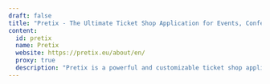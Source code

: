 ```yaml
---
draft: false
title: "Pretix - The Ultimate Ticket Shop Application for Events, Conferences, Festivals, and More"
content:
  id: pretix
  name: Pretix
  website: https://pretix.eu/about/en/
  proxy: true
  description: "Pretix is a powerful and customizable ticket shop application designed for conferences, festivals, concerts, tech events, and more. With advanced features like automated waiting lists, marketing tools, and integrated payment options, Pretix offers a seamless experience for both organizers and attendees."
---
```

